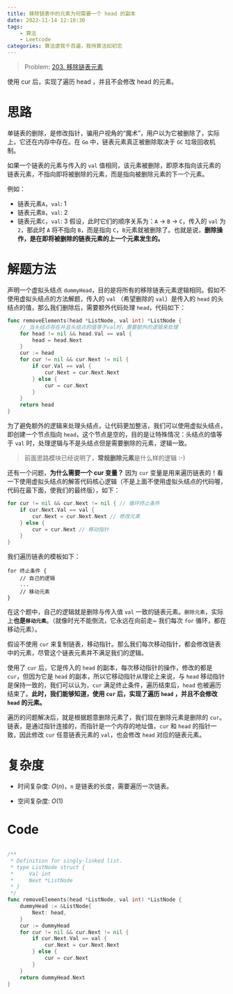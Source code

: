 ```yaml
---
title: 移除链表中的元素为何需要一个 head 的副本
date: 2022-11-14 12:10:30
tags: 
    - 算法
    - Leetcode
categories: 算法虐我千百遍，我待算法如初恋
---
```


> Problem: [203. 移除链表元素](https://leetcode.cn/problems/remove-linked-list-elements/description/)

使用 cur 后，实现了遍历 head ，并且不会修改 head 的元素。

# 思路
单链表的删除，是修改指针，骗用户视角的“魔术”，用户以为它被删除了，实际上，它还在内存中存在。在 `Go` 中，链表元素真正被删除取决于 `GC` 垃圾回收机制。

如果一个链表的元素与传入的 `val` 值相同，该元素被删除，即原本指向该元素的链表元素，不指向即将被删除的元素，而是指向被删除元素的下一个元素。

例如：
- 链表元素`A`，`val`: 1
- 链表元素`B`，`val`: 2
- 链表元素`C`，`val`: 3
假设，此时它们的顺序关系为：`A` -> `B` -> `C`，传入的 `val` 为 `2`，那此时 `A` 将不指向 `B`，而是指向 `C`，`B`元素就被删除了。也就是说，**删除操作，是在即将被删除的链表元素的上一个元素发生的。**


# 解题方法
声明一个虚拟头结点 `dummyHead`，目的是将所有的移除链表元素逻辑相同。假如不使用虚拟头结点的方法解题，传入的 `val` （希望删除的 `val`）是传入的 `head` 的头结点的值，那么我们删除后，需要额外代码处理 `head`，代码如下：
```Go
func removeElements(head *ListNode, val int) *ListNode {
    // 当头结点存在并且头结点的值等于val时，需要额外的逻辑来处理
	for head != nil && head.Val == val {
		head = head.Next
	}
	cur := head
	for cur != nil && cur.Next != nil {
		if cur.Val == val {
			cur.Next = cur.Next.Next
		} else {
			cur = cur.Next
		}
	}
	return head
}
```
为了避免额外的逻辑来处理头结点，让代码更加整洁，我们可以使用虚拟头结点，即创建一个节点指向 `head`，这个节点是空的，目的是让特殊情况：头结点的值等于 `val` 时，处理逻辑与不是头结点但是需要删除的元素，逻辑一致。
> 前面思路模块已经说明了，**常规删除元素**是什么样的逻辑 :-)

还有一个问题，**为什么需要一个 cur 变量？**
因为 `cur` 变量是用来遍历链表的！看一下使用虚拟头结点的解答代码核心逻辑（不是上面不使用虚拟头结点的代码喔，代码在最下面，使我们的最终版），如下：
```Go
for cur != nil && cur.Next != nil { // 循环终止条件
	if cur.Next.Val == val {
		cur.Next = cur.Next.Next // 修改元素
	} else {
		cur = cur.Next // 移动指针
	}
}
```
我们遍历链表的模板如下：
```
for 终止条件 {
    // 自己的逻辑
    ...
    // 移动元素
}
```
在这个题中，自己的逻辑就是删除与传入值 `val` 一致的链表元素。`删除元素`，实际上**也是`移动元素`**。（就像时光不能倒流，它永远在向前走~ 我们每次 `for` 循环，都在移动元素）。

假设不使用 `cur` 来复制链表，移动指针。那么我们每次移动指针，都会修改链表中的元素，尽管这个链表元素并不满足我们的逻辑。

使用了 `cur` 后，它是传入的 `head` 的副本，每次移动指针的操作，修改的都是 `cur`，但因为它是 `head` 的副本，所以它移动指针从理论上来说，与 `head` 移动指针是保持一致的，我们可以认为，`cur` 满足终止条件，遍历结束后，`head` 也被遍历结束了。**此时，我们能够知道，使用 `cur` 后，实现了遍历 `head` ，并且不会修改 `head` 的元素。**

遍历的问题解决后，就是根据题意删除元素了，我们现在删除元素是删除的 `cur`。链表，是通过指针连接的，而指针是一个内存的地址值，`cur` 和 `head` 的指针一致，因此修改 `cur` 任意链表元素的 `val`，也会修改 `head` 对应的链表元素。


# 复杂度
- 时间复杂度: 
$O(n)$，`n` 是链表的长度，需要遍历一次链表。

- 空间复杂度: 
$O(1)$

# Code
```Go []

/**
 * Definition for singly-linked list.
 * type ListNode struct {
 *     Val int
 *     Next *ListNode
 * }
 */
func removeElements(head *ListNode, val int) *ListNode {
	dummyHead := &ListNode{
		Next: head,
	}
	cur := dummyHead
	for cur != nil && cur.Next != nil {
		if cur.Next.Val == val {
			cur.Next = cur.Next.Next
		} else {
			cur = cur.Next
		}
	}
	return dummyHead.Next
}
```
